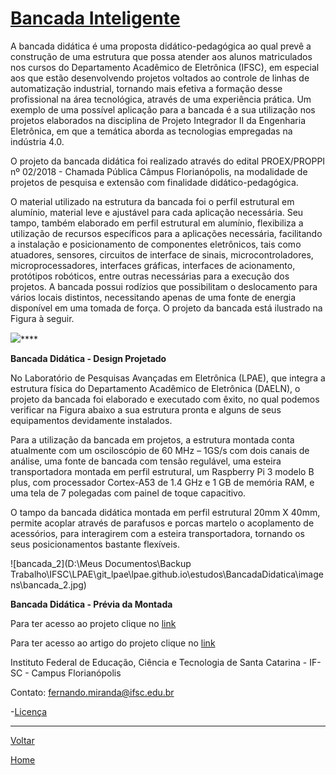 # [Bancada Inteligente](https://github.com/Kallarari/lpae.github.io/tree/master/projetos/bancada_ditatica)

A bancada didática é uma proposta didático-pedagógica ao qual prevê a construção de uma estrutura que possa atender aos alunos matriculados nos cursos do Departamento Acadêmico de Eletrônica (IFSC), em especial aos que estão desenvolvendo projetos voltados ao controle de linhas de automatização industrial, tornando mais efetiva a formação desse profissional na área tecnológica, através de uma experiência prática. Um exemplo de uma possível aplicação para a bancada é a sua utilização nos projetos elaborados na disciplina de Projeto Integrador II da Engenharia Eletrônica, em que a temática aborda as tecnologias empregadas na indústria 4.0. 

O projeto da bancada didática foi realizado através do edital PROEX/PROPPI nº 02/2018 - Chamada Pública Câmpus Florianópolis, na modalidade de projetos de pesquisa e extensão com finalidade didático-pedagógica.



O material utilizado na estrutura da bancada foi o perfil estrutural em alumínio, material leve e ajustável para cada aplicação necessária. Seu tampo, também elaborado em perfil estrutural em alumínio, flexibiliza a utilização de recursos específicos para a aplicações necessária, facilitando a instalação e posicionamento de componentes eletrônicos, tais como atuadores, sensores, circuitos de interface de sinais, microcontroladores, microprocessadores, interfaces gráficas, interfaces de acionamento, protótipos robóticos, entre outras necessárias para a execução dos projetos. A bancada possui rodízios que possibilitam o deslocamento para vários locais distintos, necessitando apenas de uma fonte de energia disponível em uma tomada de força. O projeto da bancada está ilustrado na Figura à seguir. 



![](.\imagens\bancada_didática.png)****

**Bancada Didática - Design Projetado**

No Laboratório de Pesquisas Avançadas em Eletrônica (LPAE), que integra a estrutura física do Departamento Acadêmico de Eletrônica (DAELN), o projeto da bancada foi elaborado e executado com êxito, no qual podemos verificar na Figura abaixo a sua estrutura pronta e alguns de seus equipamentos devidamente instalados.

Para a utilização da bancada em projetos, a estrutura montada conta atualmente com um osciloscópio de 60 MHz – 1GS/s com dois canais de análise, uma fonte de bancada com tensão regulável, uma esteira transportadora montada em perfil estrutural, um Raspberry Pi 3 modelo B plus, com processador Cortex-A53 de 1.4 GHz e 1 GB de memória RAM, e uma tela de 7 polegadas com painel de toque capacitivo.

O tampo da bancada didática montada em perfil estrutural 20mm X 40mm, permite acoplar através de parafusos e porcas martelo o acoplamento de acessórios, para interagirem com a esteira transportadora, tornando os seus posicionamentos bastante flexíveis.

![bancada_2](D:\Meus Documentos\Backup Trabalho\IFSC\LPAE\git_lpae\lpae.github.io\estudos\BancadaDidatica\imagens\bancada_2.jpg)

**Bancada Didática - Prévia da Montada**

Para ter acesso ao projeto clique no [link ](https://github.com/LPAE/bancada_inteligente)

Para ter acesso ao artigo do projeto clique no [link](.\artigo\.\imagens\Bancada-Didática-SNCT_2019.pdf)



Instituto Federal de Educação, Ciência e Tecnologia de Santa Catarina - IF-SC - Campus Florianópolis
<br/>

Contato:
fernando.miranda@ifsc.edu.br

-[Licença](./license)

---
[Voltar](./../)

[Home](https://lpae.github.io/)


